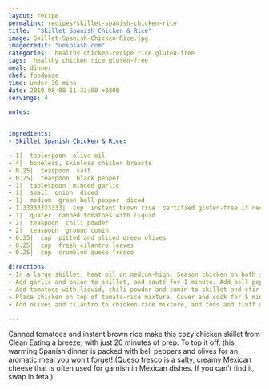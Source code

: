 ```yaml
---
layout: recipe
permalink: recipes/skillet-spanish-chicken-rice
title:  "Skillet Spanish Chicken & Rice"
image: Skillet-Spanish-Chicken-Rice.jpg
imagecredit: "unsplash.com"
categories:  healthy chicken-recipe rice gluten-free
tags:  healthy chicken rice gluten-free
meal: dinner
chef: foodwage
time: under 30 mins
date: 2019-08-08 11:33:00 +0800
servings: 4

notes:


ingredients:
- Skillet Spanish Chicken & Rice:

- 1|  tablespoon  olive oil
- 4|  boneless, skinless chicken breasts
- 0.25|  teaspoon  salt
- 0.25|  teaspoon  black pepper
- 1|  tablespoon  minced garlic
- 1|  small  onion  diced
- 1|  medium  green bell pepper  diced
- 1.33333333333|  cup  instant brown rice  certified gluten-free if necessary
- 1|  quater  canned tomatoes with liquid
- 2|  teaspoon  chili powder
- 2|  teaspoon  ground cumin
- 0.25|  cup  pitted and sliced green olives
- 0.25|  cup  fresh cilantro leaves
- 0.25|  cup  crumbled queso fresco

directions:
- In a large skillet, heat oil on medium-high. Season chicken on both sides with salt and pepper. Transfer to skillet, and sauté until lightly browned, 4–5 minutes per side. Transfer chicken to a plate and cover to keep warm.
- Add garlic and onion to skillet, and sauté for 1 minute. Add bell pepper, and sauté for 2 more minutes. Add rice, and stir until lightly toasted and combined with vegetables.
- Add tomatoes with liquid, chili powder and cumin to skillet and stir to combine. Using the edge of a wooden spoon, break apart any larger tomato pieces. (If rice is not covered by tomato liquid, add an additional 1/4 cup or 60ml water.) Bring to a boil, then immediately reduce to a simmer.
- Place chicken on top of tomato-rice mixture. Cover and cook for 5 minutes. Turn off heat, and let sit on stovetop, covered, for 5 minutes.
- Add olives and cilantro to chicken-rice mixture, and toss and fluff with a fork. (If desired, remove chicken to ease stirring, then return to skillet.) To serve, sprinkle queso fresco over top of chicken-rice mixture and divide evenly among serving plates.

---
```


Canned tomatoes and instant brown rice make this cozy chicken skillet from Clean Eating a breeze, with just 20 minutes of prep. To top it off, this warming Spanish dinner is packed with bell peppers and olives for an aromatic meal you won’t forget! (Queso fresco is a salty, creamy Mexican cheese that is often used for garnish in Mexican dishes. If you can’t find it, swap in feta.)